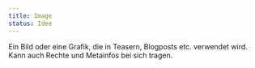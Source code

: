 ```yaml
---
title: Image
status: Idee
---
```

Ein Bild oder eine Grafik, die in Teasern, Blogposts etc. verwendet wird.
Kann auch Rechte und Metainfos bei sich tragen.
